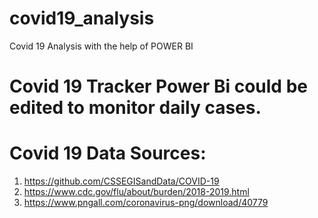 # covid19_analysis
Covid 19 Analysis with the help of POWER BI

# Covid 19 Tracker Power Bi could be edited to monitor daily cases.

# **Covid 19 Data Sources:**
1. https://github.com/CSSEGISandData/COVID-19 
2. https://www.cdc.gov/flu/about/burden/2018-2019.html 
3. https://www.pngall.com/coronavirus-png/download/40779
